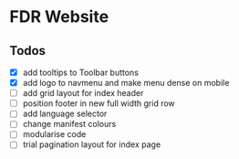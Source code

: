 # FDR Website

## Todos
- [x] add tooltips to Toolbar buttons
- [x] add logo to navmenu and make menu dense on mobile
- [ ] add grid layout for index header
- [ ] position footer in new full width grid row
- [ ] add language selector
- [ ] change manifest colours
- [ ] modularise code
- [ ] trial pagination layout for index page
